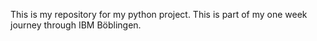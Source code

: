 This is my repository for my python project. This is part of my one week journey through IBM Böblingen.
